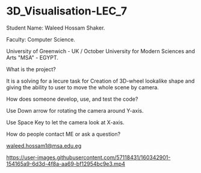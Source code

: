 # 3D_Visualisation-LEC_7

Student Name: Waleed Hossam Shaker.

Faculty: Computer Science.

University of Greenwich - UK / October University for Modern Sciences and Arts "MSA" - EGYPT.

What is the project?

It is a solving for a lecure task for Creation of 3D-wheel lookalike shape and giving the ability to user to move the whole scene by camera.

How does someone develop, use, and test the code?

Use Down arrow for rotating the camera around Y-axis.

Use Space Key to let the camera look at X-axis.

How do people contact ME or ask a question?

waleed.hossam1@msa.edu.eg

https://user-images.githubusercontent.com/57118431/160342901-154165a9-6d3d-4f8a-aa69-bf12954bc9e3.mp4
